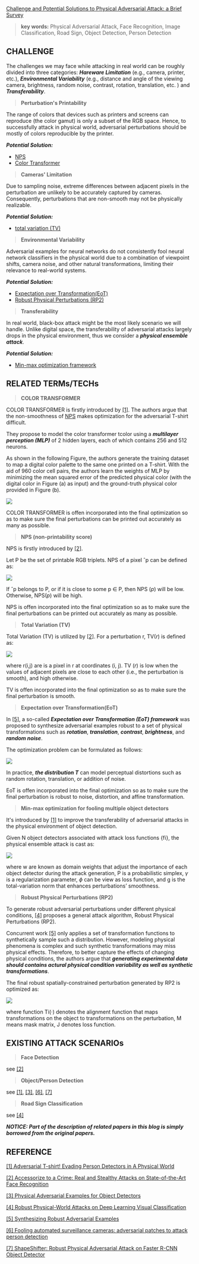 [Challenge and Potential Solutions to Physical Adversarial Attack: a Brief Survey]()
>**key words:** Physical Adversarial Attack, Face Recognition, Image Classification, Road Sign, Object Detection, Person Detection

## CHALLENGE
The challenges we may face while attacking in real world can be roughly divided into three categories: ***Hareware Limitation*** (e.g., camera, printer, etc.), ***Environmental Variability*** (e.g., distance and angle of the viewing camera, brightness, random noise, contrast, rotation, translation, etc. ) and ***Transferability***.

> **Perturbation's Printability**

The range of colors that devices such as printers and screens can reproduce (the color gamut) is only a subset of the RGB space. Hence, to successfully attack in physical world, adversarial perturbations should be mostly of colors reproducible by the printer.

***Potential Solution:***  
* [NPS](#t2)
* [Color Transformer](#t1)

> **Cameras' Limitation**

Due to sampling noise, extreme differences between adjacent pixels in the perturbation are unlikely to be accurately captured by cameras. Consequently, perturbations that are non-smooth may not be physically realizable.

***Potential Solution:***  
* [total variation (TV)](#t3)

> **Environmental Variability**

Adversarial examples for neural networks do not consistently fool neural network classifiers in the physical world due to a combination of viewpoint shifts, camera noise, and other natural transformations, limiting their relevance to real-world systems. 

***Potential Solution:***  
* [Expectation over Transformation(EoT)](#t4)
* [Robust Physical Perturbations (RP2)](#t6)

>**Transferability**

In real world, black-box attack might be the most likely scenario we will handle. Unlike digital space, the transferability of adversarial attacks largely drops in the physical environment, thus we consider a ***physical ensemble attack***.

***Potential Solution:***  

* [Min-max optimization framework](#t5)

## RELATED TERMs/TECHs

><span id="t1">**COLOR TRANSFORMER**</span>

COLOR TRANSFORMER is firstly introduced by [[1]](#r1). The authors argue that the non-smoothness of [NPS](#t2) makes optimization for the adversarial T-shirt difficult. 

They propose to model the color transformer tcolor using a ***multilayer perception (MLP)*** of 2 hidden layers, each of which contains 256 and 512 neurons.

As shown in the following Figure, the authors generate the training dataset to map a digital color palette to the same one printed on a T-shirt. With the aid of 960 color cell pairs, the authors learn the weights of MLP by minimizing the mean squared error of the predicted physical color (with the digital color in Figure (a) as input) and the ground-truth physical color provided in Figure (b). 
<div style="align: center">
<img src="https://img-blog.csdnimg.cn/2020091515131360.png?x-oss-process=image/watermark,type_ZmFuZ3poZW5naGVpdGk,shadow_10,text_aHR0cHM6Ly9ibG9nLmNzZG4ubmV0L3dlaXhpbl8zODMxNjgwNg==,size_16,color_FFFFFF,t_70#pic_center"/>
</div>

COLOR TRANSFORMER is offen incorporated into the final optimization so as to make sure the final perturbations can be printed out accurately as many as possible.

><span id="t2">**NPS (non-printability score)**</span>

NPS is firstly introduced by [[2]](#r1).

Let P be the set of printable RGB triplets. NPS of a pixel ˆp can be defined as:

<div style="align: center">
<img src="https://img-blog.csdnimg.cn/2020091515203026.png#pic_center"/>
</div>

If ˆp belongs to P, or if it is close to some p ∈ P, then NPS $(p)$ will be low. Otherwise, NPS$(p)$ will be high.

NPS is offen incorporated into the final optimization so as to make sure the final perturbations can be printed out accurately as many as possible.


><span id="t3">**Total Variation (TV)**</span>

Total Variation (TV) is  utilized by [[2]](#r1).
For a perturbation r, TV$(r)$ is defined as:

<div style="align: center">
<img src="https://img-blog.csdnimg.cn/2020091515370519.png#pic_center"/>
</div>

where r(i,j) are is a pixel in r at coordinates (i, j). TV $(r)$ is low when the values of adjacent pixels are close to each other (i.e., the perturbation is smooth), and high otherwise.

TV is offen incorporated into the final optimization so as to make sure the final perturbation is smooth.

><span id="t4">**Expectation over Transformation(EoT)**</span>
 
 In [[5]](#5), a so-called ***Expectation over Transformation (EoT) framework*** was proposed to synthesize adversarial examples robust to a set of physical transformations such as ***rotation***, ***translation***, ***contrast***, ***brightness***, and ***random noise***.

The optimization problem can be formulated as follows:
<div style="align: center">
<img src="https://img-blog.csdnimg.cn/20200915155540439.png?x-oss-process=image/watermark,type_ZmFuZ3poZW5naGVpdGk,shadow_10,text_aHR0cHM6Ly9ibG9nLmNzZG4ubmV0L3dlaXhpbl8zODMxNjgwNg==,size_16,color_FFFFFF,t_70#pic_center"/>
</div>

In practice, ***the distribution T*** can model perceptual distortions such as random rotation, translation, or addition of noise.

EoT is offen incorporated into the final optimization so as to make sure the final perturbation is robust to noise, distortion, and affine transformation.

><span id="t5">**Min-max optimization for fooling multiple object detectors**</span>

It's introduced by [[1]](#r1) to improve the transferability of adversarial attacks in the physical environment of object detection. 

Given N object detectors associated with attack loss functions {fi}, the physical ensemble attack is cast as: 

<div style="align: center">
<img src="https://img-blog.csdnimg.cn/20200915165345740.png#pic_center"/>
</div>


where w are known as domain weights that adjust the importance of each object detector during the attack generation, P is a probabilistic simplex, $\gamma$ is a regularization parameter, $\phi$ can be view as loss function, and g is the total-variation norm that enhances perturbations’ smoothness.

><span id="t6">**Robust Physical Perturbations (RP2)**</span>

To generate robust adversarial perturbations under different physical conditions, [[4]](#r4) proposes a general attack algorithm, Robust Physical Perturbations (RP2).

Concurrent work [[5]](#r5) only applies a set of transformation functions to synthetically sample such a distribution. However, modeling physical phenomena is complex and such synthetic transformations may miss physical effects. Therefore, to better capture the effects of changing physical conditions, the authors argue that ***generating experimental data should contains actural physical condition variability as well as synthetic transformations***.

The final robust spatially-constrained perturbation generated by RP2 is optimized as:

<div style="align: center">
<img src="https://img-blog.csdnimg.cn/20200915163702599.png#pic_center"/>
</div>

where function Ti(·) denotes the alignment function that maps transformations on the object to transformations on the perturbation, M means mask matrix, J denotes loss function.

## EXISTING ATTACK SCENARIOs
>**Face Detection**

see [[2]](#r2)

>**Object/Person Detection**

see [[1]](#r1), [[3]](#r3), [[6]](#r6), [[7]](#r7)

>**Road Sign Classification**

see [[4]](#r4)

***NOTICE: Part of the description of related papers in this blog is simply borrowed from the original papers.***

## REFERENCE
<span id="r1">[[1] Adversarial T-shirt! Evading Person Detectors in A Physical World](https://arxiv.org/abs/1910.11099)</span>

<span id="r2">[[2] Accessorize to a Crime: Real and Stealthy Attacks on State-of-the-Art Face Recognition](https://dl.acm.org/doi/10.1145/2976749.2978392)</span>

<span id="r3">[[3] Physical Adversarial Examples for Object Detectors](https://arxiv.org/abs/1807.07769)</span>

<span id="r4">[[4] Robust Physical-World Attacks on Deep Learning Visual Classification](https://openaccess.thecvf.com/content_cvpr_2018/html/Eykholt_Robust_Physical-World_Attacks_CVPR_2018_paper)</span>

<span id="r5">[[5] Synthesizing Robust Adversarial Examples](https://arxiv.org/abs/1707.07397)</span>

<span id="r6">[[6] Fooling automated surveillance cameras: adversarial patches to attack person detection](https://arxiv.org/abs/1904.08653)</span>

<span id="r7">[[7] ShapeShifter: Robust Physical Adversarial Attack on Faster R-CNN Object Detector](https://arxiv.org/abs/1804.05810)</span>




